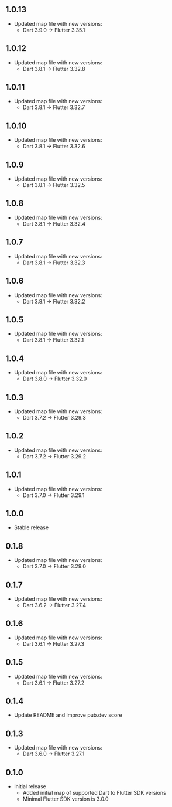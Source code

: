 ## 1.0.13

* Updated map file with new versions:
  - Dart 3.9.0 -> Flutter 3.35.1

## 1.0.12

* Updated map file with new versions:
  - Dart 3.8.1 -> Flutter 3.32.8

## 1.0.11

* Updated map file with new versions:
  - Dart 3.8.1 -> Flutter 3.32.7

## 1.0.10

* Updated map file with new versions:
  - Dart 3.8.1 -> Flutter 3.32.6

## 1.0.9

* Updated map file with new versions:
  - Dart 3.8.1 -> Flutter 3.32.5

## 1.0.8

* Updated map file with new versions:
  - Dart 3.8.1 -> Flutter 3.32.4

## 1.0.7

* Updated map file with new versions:
  - Dart 3.8.1 -> Flutter 3.32.3

## 1.0.6

* Updated map file with new versions:
  - Dart 3.8.1 -> Flutter 3.32.2

## 1.0.5

* Updated map file with new versions:
  - Dart 3.8.1 -> Flutter 3.32.1

## 1.0.4

* Updated map file with new versions:
  - Dart 3.8.0 -> Flutter 3.32.0

## 1.0.3

* Updated map file with new versions:
  - Dart 3.7.2 -> Flutter 3.29.3

## 1.0.2

* Updated map file with new versions:
  - Dart 3.7.2 -> Flutter 3.29.2

## 1.0.1

* Updated map file with new versions:
  - Dart 3.7.0 -> Flutter 3.29.1

## 1.0.0

* Stable release
  
## 0.1.8

* Updated map file with new versions:
  - Dart 3.7.0 -> Flutter 3.29.0

## 0.1.7

* Updated map file with new versions:
  - Dart 3.6.2 -> Flutter 3.27.4

## 0.1.6

* Updated map file with new versions:
  - Dart 3.6.1 -> Flutter 3.27.3

## 0.1.5

* Updated map file with new versions:
  - Dart 3.6.1 -> Flutter 3.27.2

## 0.1.4

* Update README and improve pub.dev score

## 0.1.3

* Updated map file with new versions:
  - Dart 3.6.0 -> Flutter 3.27.1

## 0.1.0

* Initial release
  - Added initial map of supported Dart to Flutter SDK versions
  - Minimal Flutter SDK version is 3.0.0
